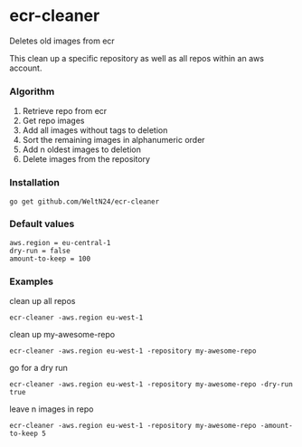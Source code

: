 # ecr-cleaner
Deletes old images from ecr

This clean up a specific repository as well as all repos within an aws account.


### Algorithm
1. Retrieve repo from ecr
2. Get repo images
3. Add all images without tags to deletion
4. Sort the remaining images in alphanumeric order
5. Add n oldest images to deletion
6. Delete images from the repository

### Installation
    go get github.com/WeltN24/ecr-cleaner

### Default values
    aws.region = eu-central-1
    dry-run = false
    amount-to-keep = 100

### Examples
clean up all repos

`ecr-cleaner -aws.region eu-west-1`

clean up my-awesome-repo

`ecr-cleaner -aws.region eu-west-1 -repository my-awesome-repo`

go for a dry run

`ecr-cleaner -aws.region eu-west-1 -repository my-awesome-repo -dry-run true`

leave n images in repo

`ecr-cleaner -aws.region eu-west-1 -repository my-awesome-repo -amount-to-keep 5`
